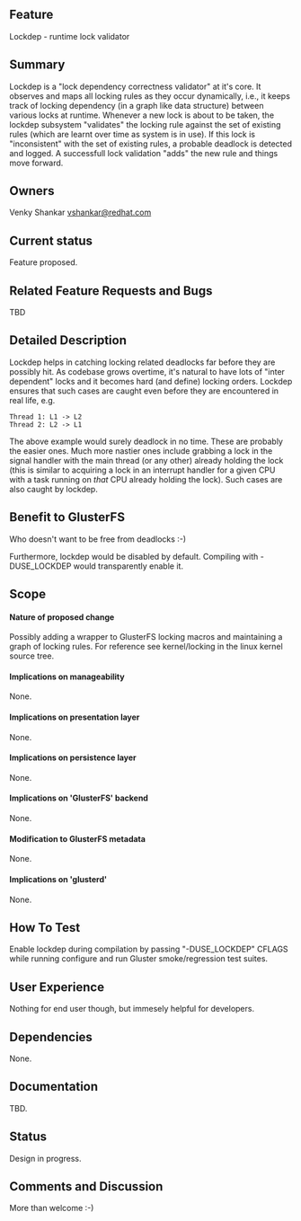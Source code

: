 Feature
-------
Lockdep - runtime lock validator

Summary
-------

Lockdep is a "lock dependency correctness validator" at it's core. It observes and maps all locking rules as they occur dynamically, i.e., it keeps track of locking dependency (in a graph like data structure) between various locks at runtime. Whenever a new lock is about to be taken, the lockdep subsystem "validates" the locking rule against the set of existing rules (which are learnt over time as system is in use). If this lock is "inconsistent" with the set of existing rules, a probable deadlock is detected and logged. A successfull lock validation "adds" the new rule and things move forward.

Owners
------

Venky Shankar <vshankar@redhat.com>

Current status
--------------

Feature proposed.

Related Feature Requests and Bugs
---------------------------------

TBD

Detailed Description
--------------------

Lockdep helps in catching locking related deadlocks far before they are possibly hit. As codebase grows overtime, it's natural to have lots of "inter dependent" locks and it becomes hard (and define) locking orders. Lockdep ensures that such cases are caught even before they are encountered in real life, e.g.

	Thread 1: L1 -> L2
	Thread 2: L2 -> L1

The above example would surely deadlock in no time. These are probably the easier ones. Much more nastier ones include grabbing a lock in the signal handler with the main thread (or any other) already holding the lock (this is similar to acquiring a lock in an interrupt handler for a given CPU with a task running on _that_ CPU already holding the lock). Such cases are also caught by lockdep.

Benefit to GlusterFS
--------------------

Who doesn't want to be free from deadlocks :-)

Furthermore, lockdep would be disabled by default. Compiling with -DUSE_LOCKDEP would transparently enable it.

Scope
-----

#### Nature of proposed change

Possibly adding a wrapper to GlusterFS locking macros and maintaining a graph of locking rules. For reference see kernel/locking in the linux kernel source tree.

#### Implications on manageability

None.

#### Implications on presentation layer

None.

#### Implications on persistence layer

None.

#### Implications on 'GlusterFS' backend

None.

#### Modification to GlusterFS metadata

None.

#### Implications on 'glusterd'

None.

How To Test
-----------

Enable lockdep during compilation by passing "-DUSE_LOCKDEP" CFLAGS while running configure and run Gluster smoke/regression test suites.

User Experience
---------------

Nothing for end user though, but immesely helpful for developers.

Dependencies
------------

None.

Documentation
-------------

TBD.

Status
------

Design in progress.

Comments and Discussion
-----------------------

More than welcome :-)
